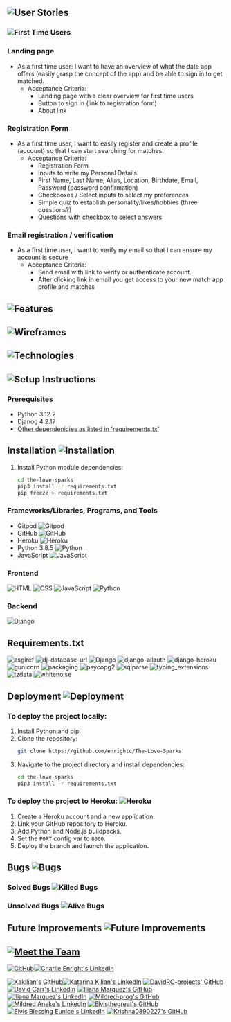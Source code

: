 ## ![User Stories](https://img.shields.io/badge/User_Stories-Read_More-purple?style=for-the-badge)

### ![First Time Users](https://img.shields.io/badge/First_Time_Users-Start_Here-green?style=for-the-badge)

### Landing page

- As a first time user: I want to have an overview of what the date app offers (easily grasp the concept of the app) and be able to sign in to get matched.
  * Acceptance Criteria:
      * Landing page with a clear overview for first time users
      * Button to sign in (link to registration form)
      * About link 

### Registration Form

- As a first time user, I want to easily register and create a profile (account) so that I can start searching for matches.
  * Acceptance Criteria: 
      * Registration Form
      * Inputs to write my Personal Details
      * First Name, Last Name, Alias, Location, Birthdate, Email, Password (password confirmation) 
      * Checkboxes / Select inputs  to select my preferences
      * Simple quiz to establish personality/likes/hobbies (three questions?)
      * Questions with checkbox to select answers

### Email registration / verification

- As a first time user, I want to verify my email so that I can ensure my account is secure
    * Acceptance Criteria:
      * Send email with link to verify or authenticate account.
      * After clicking link in email you get access to your new match app profile and matches



## ![Features](https://img.shields.io/badge/Features-Explore-blueviolet?style=for-the-badge)


## ![Wireframes](https://img.shields.io/badge/Wireframes-View_Now-9cf?style=for-the-badge)

## ![Technologies](https://img.shields.io/badge/Technologies-Stack-ff9800?style=for-the-badge)

## ![Setup Instructions](https://img.shields.io/badge/Setup_Instructions-Guide-brightgreen?style=for-the-badge)

### Prerequisites
- Python 3.12.2
- Djanog 4.2.17
- [Other dependenicies as listed in 'requirements.tx'](#requirements)

## Installation ![Installation](https://img.shields.io/badge/Installation-Setup%20Guide-orange?style=for-the-badge&logo=python)


1. Install Python module dependencies:
   ```bash
   cd the-love-sparks
   pip3 install -r requirements.txt
   pip freeze > requirements.txt
   ```

### Frameworks/Libraries, Programs, and Tools
- Gitpod ![Gitpod](https://img.shields.io/badge/Gitpod-ready--to--code-blue?logo=gitpod)
- GitHub ![GitHub](https://img.shields.io/badge/GitHub-Repository-181717.svg)
- Heroku ![Heroku](https://img.shields.io/badge/Deployed%20on-Heroku-430098?style=for-the-badge&logo=heroku)
- Python 3.8.5 ![Python](https://img.shields.io/badge/Python-3.8.5-blue.svg)
- JavaScript ![JavaScript](https://img.shields.io/badge/JavaScript-ES6-yellow.svg)

### Frontend 
![HTML](https://img.shields.io/badge/Frontend-HTML-E34F26?style=for-the-badge&logo=html5&logoColor=white)
![CSS](https://img.shields.io/badge/Frontend-CSS-1572B6?style=for-the-badge&logo=css3&logoColor=white)
![JavaScript](https://img.shields.io/badge/Frontend-JavaScript-F7DF1E?style=for-the-badge&logo=javascript&logoColor=black)
![Python](https://img.shields.io/badge/Frontend-Python-3776AB?style=for-the-badge&logo=python&logoColor=white)

### Backend
![Django](https://img.shields.io/badge/Backend-Django-092E20?style=for-the-badge&logo=django&logoColor=white)


## Requirements.txt

![asgiref](https://img.shields.io/badge/asgiref-3.8.1-blue?style=for-the-badge)
![dj-database-url](https://img.shields.io/badge/dj--database--url-2.3.0-blue?style=for-the-badge)
![Django](https://img.shields.io/badge/Django-5.1.6-green?style=for-the-badge)
![django-allauth](https://img.shields.io/badge/django--allauth-65.4.1-green?style=for-the-badge)
![django-heroku](https://img.shields.io/badge/django--heroku-0.3.1-green?style=for-the-badge)
![gunicorn](https://img.shields.io/badge/gunicorn-23.0.0-red?style=for-the-badge)
![packaging](https://img.shields.io/badge/packaging-24.2-red?style=for-the-badge)
![psycopg2](https://img.shields.io/badge/psycopg2-2.9.10-orange?style=for-the-badge)
![sqlparse](https://img.shields.io/badge/sqlparse-0.5.3-orange?style=for-the-badge)
![typing_extensions](https://img.shields.io/badge/typing__extensions-4.12.2-lightgrey?style=for-the-badge)
![tzdata](https://img.shields.io/badge/tzdata-2025.1-lightgrey?style=for-the-badge)
![whitenoise](https://img.shields.io/badge/whitenoise-6.9.0-lightgrey?style=for-the-badge)

## Deployment ![Deployment](https://img.shields.io/badge/Deployment-Ready-success?style=for-the-badge)

### To deploy the project locally:
1. Install Python and pip.
2. Clone the repository:
   ```bash
   git clone https://github.com/enrightc/The-Love-Sparks
   ```
3. Navigate to the project directory and install dependencies:
   ```bash
   cd the-love-sparks
   pip3 install -r requirements.txt
   ```

### To deploy the project to Heroku: ![Heroku](https://img.shields.io/badge/Deployed%20on-Heroku-430098?style=for-the-badge&logo=heroku)

1. Create a Heroku account and a new application.
2. Link your GitHub repository to Heroku.
3. Add Python and Node.js buildpacks.
4. Set the `PORT` config var to `8000`.
5. Deploy the branch and launch the application.



## Bugs ![Bugs](https://img.shields.io/badge/Bugs-Squashed-brightgreen?style=for-the-badge&logo=bug&logoColor=white)


### Solved Bugs ![Killed Bugs](https://img.shields.io/badge/Killed%20Bugs-✔️-brightgreen?style=for-the-badge&logo=bugatti)


### Unsolved Bugs ![Alive Bugs](https://img.shields.io/badge/Alive%20Bugs-❌-red?style=for-the-badge&logo=bugatti)

## Future Improvements ![Future Improvements](https://img.shields.io/badge/✈️-Future%20Improvements-blue?style=for-the-badge)


## [![Meet the Team](https://img.shields.io/static/v1?label=Meet_the_Team&message=Know_Us&color=0078D4&style=flat-square)](https://yourlink.com)

[![GitHub](https://img.shields.io/badge/GitHub-enrightc-181717?style=for-the-badge&logo=github)](https://github.com/enrightc)[![Charlie Enright's LinkedIn](https://img.shields.io/badge/LinkedIn-Charlie_Enright-0077B5?style=for-the-badge&logo=linkedin&logoColor=white)](https://www.linkedin.com/in/charlie-enright-54443a46/)

[![Kakilian's GitHub](https://img.shields.io/badge/GitHub-Kakilian-181717?style=for-the-badge&logo=github)](https://github.com/kakilian)[![Katarina Kilian's LinkedIn](https://img.shields.io/badge/LinkedIn-Katarina_Kilian-0077B5?style=for-the-badge&logo=linkedin&logoColor=white)](https://www.linkedin.com/in/katarina-kilian-645242313/)
[![DavidRC-projects' GitHub](https://img.shields.io/badge/GitHub-DavidRC--projects-181717?style=for-the-badge&logo=github)](https://github.com/DavidRC-projects)[![David Carr's LinkedIn](https://img.shields.io/badge/LinkedIn-David_Carr-0077B5?style=for-the-badge&logo=linkedin&logoColor=white)](https://www.linkedin.com/in/david-carr-9a71a1312/)
[![Iliana Marquez's GitHub](https://img.shields.io/badge/GitHub-Iliana--Marquez-181717?style=for-the-badge&logo=github)](https://github.com/iliana-marquez)[![Iliana Marquez's LinkedIn](https://img.shields.io/badge/LinkedIn-Iliana_Marquez-0077B5?style=for-the-badge&logo=linkedin&logoColor=white)](https://www.linkedin.com/in/iliana-marquez-3b6795339/)
[![Mildred-prog's GitHub](https://img.shields.io/badge/GitHub-Mildred--prog-181717?style=for-the-badge&logo=github)](https://github.com/mildred-prog)[![Mildred Aneke's LinkedIn](https://img.shields.io/badge/LinkedIn-Mildred_Aneke-0077B5?style=for-the-badge&logo=linkedin&logoColor=white)](https://www.linkedin.com/in/mildred-aneke-3920241b8/)
[![Elvisthegreat's GitHub](https://img.shields.io/badge/GitHub-Elvisthegreat-181717?style=for-the-badge&logo=github)](https://github.com/Elvisthegreat)[![Elvis Blessing Eunice's LinkedIn](https://img.shields.io/badge/LinkedIn-Elvis_Blessing-0077B5?style=for-the-badge&logo=linkedin&logoColor=white)](https://www.linkedin.com/in/elvisblessingeunice-software-dev/)
[![Krishna0890227's GitHub](https://img.shields.io/badge/GitHub-Krishna0890227-181717?style=for-the-badge&logo=github)](https://github.com/krishna0890227)

